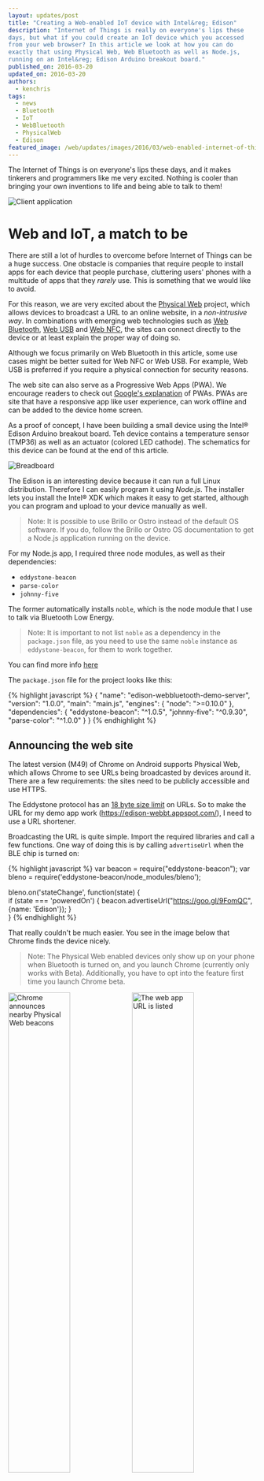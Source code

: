 ```yaml
---
layout: updates/post
title: "Creating a Web-enabled IoT device with Intel&reg; Edison"
description: "Internet of Things is really on everyone's lips these
days, but what if you could create an IoT device which you accessed
from your web browser? In this article we look at how you can do
exactly that using Physical Web, Web Bluetooth as well as Node.js,
running on an Intel&reg; Edison Arduino breakout board."
published_on: 2016-03-20
updated_on: 2016-03-20
authors:
  - kenchris
tags:
  - news
  - Bluetooth
  - IoT
  - WebBluetooth
  - PhysicalWeb
  - Edison
featured_image: /web/updates/images/2016/03/web-enabled-internet-of-things/board.jpg
---
```


<p class="intro">
The Internet of Things is on everyone's lips these days, and
it makes tinkerers and programmers like me very excited. Nothing
is cooler than bringing your own inventions to life and
being able to talk to them!
</p>

![Client application](/web/updates/images/2016/03/web-enabled-internet-of-things/tablet-ux.png)

# Web and IoT, a match to be

There are still a lot of hurdles to overcome before Internet
of Things can be a huge success. One obstacle is companies that
require people to install apps for each device that people purchase,
cluttering users' phones with a multitude of apps that
they *rarely* use. This is something that we would like to avoid.

For this reason, we are very excited about the
[Physical Web](https://google.github.io/physical-web/)
project, which allows devices to broadcast a URL to an online
website, in a *non-intrusive way*. In combinations with emerging
web technologies such as
[Web Bluetooth](https://webbluetoothcg.github.io/web-bluetooth/),
[Web USB](https://wicg.github.io/webusb/) and
[Web NFC](https://w3c.github.io/web-nfc/), the sites can
connect directly to the device or at least explain the proper
way of doing so.

Although we focus primarily on Web Bluetooth in this article, some
use cases might be better suited for Web NFC or Web USB. For example,
Web USB is preferred if you require a physical connection for security
reasons.

The web site can also serve as a Progressive Web Apps (PWA).
We encourage readers to check out
[Google's explanation](https://developers.google.com/web/progressive-web-apps)
of PWAs. PWAs are site that have a responsive app like user
experience, can work offline and can be added to the device home screen.

As a proof of concept, I have been building a small device using
the Intel&reg; Edison Arduino breakout board. Teh device contains
a temperature sensor (TMP36) as well as an actuator (colored LED
cathode). The schematics for this device can be found at the end
of this article.

![Breadboard](/web/updates/images/2016/03/web-enabled-internet-of-things/breadboard.jpg)

The Edison is an interesting device because it can run a full Linux
distribution. Therefore I can easily program it using
*Node.js*. The installer lets you install the Intel&reg; XDK which
makes it easy to get started, although you can program and upload
to your device manually as well.

> Note: It is possible to use Brillo or Ostro instead of the
> default OS software. If you do, follow the Brillo or Ostro OS
> documentation to get a Node.js application running on the
> device.

For my Node.js app, I required three node modules, as well as their
dependencies:

* `eddystone-beacon`
* `parse-color`
* `johnny-five`

The former automatically installs `noble`, which is the node module
that I use to talk via Bluetooth Low Energy. 

> Note: It is important to not list `noble` as a dependency in the
> `package.json` file, as you need to use the same `noble` instance as
> `eddystone-beacon`, for them to work together.

You can find more info [here](https://github.com/don/node-eddystone-beacon/issues/30)

The `package.json` file for the project looks like this:

{% highlight javascript %}
{
  "name": "edison-webbluetooth-demo-server",
  "version": "1.0.0",
  "main": "main.js",
  "engines": {
    "node": ">=0.10.0"
  },
  "dependencies": {
    "eddystone-beacon": "^1.0.5",
    "johnny-five": "^0.9.30",
    "parse-color": "^1.0.0"
  }
}
{% endhighlight %}

## Announcing the web site

The latest version (M49) of Chrome on Android supports Physical Web, which
allows Chrome to see URLs being broadcasted by devices around it.
There are a few requirements: the sites need to be publicly
accessible and use HTTPS.

The Eddystone protocol has an
[18 byte size limit](https://github.com/google/eddystone/blob/master/eddystone-url/docs/config-service-spec.md#34-uri-data) 
on URLs. So to make the URL for my demo app work (<https://edison-webbt.appspot.com/>),
I need to use a URL shortener.

Broadcasting the URL is quite simple. Import the required libraries and
call a few functions. One way of doing this is by calling `advertiseUrl`
when the BLE chip is turned on:

{% highlight javascript %}
var beacon = require("eddystone-beacon");
var bleno = require('eddystone-beacon/node_modules/bleno');

bleno.on('stateChange', function(state) {    
  if (state === 'poweredOn') {
    beacon.advertiseUrl("https://goo.gl/9FomQC", {name: 'Edison'});
  }   
}
{% endhighlight %}

That really couldn't be much easier. You see in the image below that
Chrome finds the device nicely.

> Note: The Physical Web enabled devices only show up on your phone
> when Bluetooth is turned on, and you launch Chrome (currently only
> works with Beta). Additionally, you have to opt into the feature
> first time you launch Chrome beta.

<img alt="Chrome announces nearby Physical Web beacons" src="/web/updates/images/2016/03/web-enabled-internet-of-things/nearby.png" style="width: 50%; float: left"/>
<img alt="The web app URL is listed" src="/web/updates/images/2016/03/web-enabled-internet-of-things/physicalweb.png" style="width: 50%; float: left"/>
<br/>

## Communicating with the sensor/actuator

We use [Johnny-Five](http://johnny-five.io/) to talk to our board
enhancements.
In simple cases like this, this is not strictly easier than communicating
with the raws input (pins) manually, but for bigger projects it can be
a real help. Johnny-Five has a nice abstraction for talking to the TMP36
sensor, but for some reason I could only get it to return `undefined`
as the current temperature, so I went ahead and read the temperature
value manually.

Below you can find the simple code for listening to temperature changes
as well as setting the initial LED color.

{% highlight javascript %}
var five = require("johnny-five");
var Edison = require("edison-io");
var board = new five.Board({
  io: new Edison()
});

board.on("ready", function() {
  // Johnny-Five's Led.RGB class can be initialized with
  // an array of pin numbers in R, G, B order.
  // Reference: http://johnny-five.io/api/led.rgb/#parameters
  var led = new five.Led.RGB([ 3, 5, 6 ]);

  // Johnny-Five's Thermometer class provides a built-in
  // controller definition for the TMP36 sensor. The controller
  // handles computing a celsius (also fahrenheit & kelvin) from
  // a raw analog input value.
  // Reference: http://johnny-five.io/api/thermometer/
  var temp = new five.Thermometer({
    controller: "TMP36",
    pin: "A0",
  });

  temp.on("change", function() {
    temperatureCharacteristic.valueChange(this.value);
  });

  colorCharacteristic._led = led;
  led.color(colorCharacteristic._value);
  led.intensity(30);
});
{% endhighlight %}

You can ignore the above `*Characteristic` variables for now; these
will be defined in the later section about interfacing with Bluetooth.

As you notice, I talk to
the TMP36 via the analog `A0` port. The voltage legs on the color
LED cathode are connected to digital pins 3, 5 and 6, which happen
to be the pulse-wide modulation (PWM) pins on the Edison Arduino breakout
board.

![Edison board](/web/updates/images/2016/03/web-enabled-internet-of-things/board.jpg)

## Talking to Bluetooth

Talking to Bluetooth couldn't be much easier than it is with `noble`.

In the following example, we create two Bluetooth Low Energy
characteristics: one for the LED and one for the temperature sensor.
The former allows us to read the current LED color and set
a new color. The latter allows us to subscribe to temperature change events.

> Initially I had some problems with the Bluetooth connection
> being unstable, not working on every startup, or bailing
> out with a Frame Reassemble failure while connecting.
>
> If that happens, run the `rfkill block bluetooth` command, followed by
> `rfkill unblock bluetooth` over the serial connection to make it
> work again. The startup issue went away when I started powering the
> device from a power supply instead of using USB for power.
>
> If you encounter Frame Reassemble failures, reduce how often you send
> temperature change events until you no longer encounter the failure.
>
> Generally you should always use external power when using Bluetooth
> or when you connect something like a servo to your board.

With `noble`, creating a characteristic is quite easy. All you need to do
is to define how the characteristic communicates and define a UUID. The
communication options are read, write, notify, or any combination thereof.
The easiest way to do this is to create a new object and inherit from
`bleno.Characteristic`.

> Note: I am not using ES2016 here as Edison currently uses an older
> version of Node.js.
>
> With the newly launched [Ostro Project](https://ostroproject.org)
> which supports the Edison, that is no longer the case. If you
> use Brillo as part of the [Brillo](https://developers.google.com/brillo/) 
> Early Access Program, then it is possible to compile and install a
> recent version of Node.js.

The resulting characteristic object looks like the following:

{% highlight javascript %}
var TemperatureCharacteristic = function() {
  bleno.Characteristic.call(this, {
    uuid: 'fc0a',
    properties: ['read', 'notify'],
    value: null
  });
    
  this._lastValue = 0;
  this._total = 0;
  this._samples = 0;
  this._onChange = null;
};

util.inherits(TemperatureCharacteristic, bleno.Characteristic);
{% endhighlight %}

We are storing the current temperature value in the `this._lastValue`
variable. We need to add an `onReadRequest` method and encode the value
for a "read" to work.

{% highlight javascript %}
TemperatureCharacteristic.prototype.onReadRequest = function(offset, callback) {
  var data = new Buffer(8);
  data.writeDoubleLE(this._lastValue, 0);
  callback(this.RESULT_SUCCESS, data);
};
{% endhighlight %}

For "notify" we need to add a method to handle subscriptions and
unsubscription. Basically, we simply store a callback. When we
have a new temperature reason we want to send, we then call that
callback with the new value (encoded as above).

{% highlight javascript %}
TemperatureCharacteristic.prototype.onSubscribe = function(maxValueSize, updateValueCallback) {
  console.log("Subscribed to temperature change.");
  this._onChange = updateValueCallback;
  this._lastValue = undefined;
};

TemperatureCharacteristic.prototype.onUnsubscribe = function() {
  console.log("Unsubscribed to temperature change.");
  this._onChange = null;
};
{% endhighlight %}

As values can fluctuate a bit, we need to smooth out the values we
get from the TMP36 sensor. I opted to simply take the average of
100 samples and only send updates when the temperature changes by
at least 1 degree.

{% highlight javascript %}
TemperatureCharacteristic.prototype.valueChange = function(value) {
  this._total += value;
  this._samples++;
    
  if (this._samples < NO_SAMPLES) {
    return;
  }
        
  var newValue = Math.round(this._total / NO_SAMPLES);
    
  this._total = 0;
  this._samples = 0;
    
  if (this._lastValue && Math.abs(this._lastValue - newValue) < 1) {
    return;
  }
    
  this._lastValue = newValue;
    
  console.log(newValue);
  var data = new Buffer(8);
  data.writeDoubleLE(newValue, 0);
    
  if (this._onChange) {
    this._onChange(data);
  }
};
{% endhighlight %}

That was the temperature sensor. The color LED is
simpler. The object as well as the "read" method are shown below.
The characteristic is configured to allow for "read" and "write"
operations and has a different UUID than the temperature characteristic.

{% highlight javascript %}
var ColorCharacteristic = function() {
  bleno.Characteristic.call(this, {
    uuid: 'fc0b',
    properties: ['read', 'write'],
    value: null
  });
  this._value = 'ffffff';
  this._led = null;
};

util.inherits(ColorCharacteristic, bleno.Characteristic);

ColorCharacteristic.prototype.onReadRequest = function(offset, callback) {
  var data = new Buffer(this._value);
  callback(this.RESULT_SUCCESS, data);
};
{% endhighlight %}

To control the LED from the object, I add a
`this._led` member which I use to store the Johnny-Five LED
object. I also set the color of the LED to its' default
value (white, aka `#ffffff`).

{% highlight javascript %}
board.on("ready", function() {
  ...
  colorCharacteristic._led = led;
  led.color(colorCharacteristic._value);
  led.intensity(30);
  ...
}
{% endhighlight %}

The "write" method receives a string (just like "read" sends
a string), which can consist of a CSS color code (For example: CSS names
like `rebeccapurple` or hex codes like `#ff00bb`). I use a node
module called [parse-color](https://github.com/substack/parse-color)
to always get the hex value which is what Johnny-Five expects.

{% highlight javascript %}
ColorCharacteristic.prototype.onWriteRequest = function(data, offset, withoutResponse, callback) {
  var value = parse(data.toString('utf8')).hex;
  if (!value) {
    callback(this.RESULT_SUCCESS);
    return;
  }
    
  this._value = value;
  console.log(value);

  if (this._led) {
    this._led.color(this._value);
  }
  callback(this.RESULT_SUCCESS);
};
{% endhighlight %}

All of the above will not work if we don't include the *bleno* module.
`eddystone-beacon` will not work with *bleno* unless you use the `noble`
version distributed with it. Luckily doing that is quite simple:

{% highlight javascript %}
var bleno = require('eddystone-beacon/node_modules/bleno');
var util = require('util');
{% endhighlight %}

Now all we need is for it to advertise our device (UUID) and its
characteristics (other UUIDs)

{% highlight javascript %}
bleno.on('advertisingStart', function(error) {
    ...
    bleno.setServices([
      new bleno.PrimaryService({
        uuid: 'fc00',
        characteristics: [
          temperatureCharacteristic, colorCharacteristic
        ]
      })
    ]);
});
{% endhighlight %}

# Creating the client web app

Without getting into too many defails on how the non-bluetooth
parts of the client app work, we can demonstrate a responsive user
interface created in [Polymer](https://www.polymer-project.org/1.0/) 
as an example. The resulting app is shown below:

<img alt="Client app on phone" src="/web/updates/images/2016/03/web-enabled-internet-of-things/phone-ux.png" style="width: 50%; float: left"/>
<img alt="Error message" src="/web/updates/images/2016/03/web-enabled-internet-of-things/error.png" style="width: 50%; float: left"/>
<br/>

The right side shows an earlier version, that showcases a simple error
log that I added to ease the development.

Web Bluetooth makes it easy to communicate with Bluetooth Low Energy
devices, so let's look at a simplified version of my connection code.
If you don't know how promises work, check out
[this resource](https://developers.google.com/web/fundamentals/primers/promises)
before reading further.

Connecting to a Bluetooth device involves a chain of promises.
First we filter for the device (UUID: `FC00`, name: `Edison`). This
displays a dialog to allow the user to select the device given the
filter. Then we connect to the GATT service and get the primary
service and associated characteristics, and then we read the
values and set up notification callbacks.

> Note: To make successive read/writes in the promise chain happen
> property, it is best practice to avoid fetching the characteristics
> *in parallel* with something like `Promise.all([p1, p2])`.

The simplified version of our code below only works
with the latest Web Bluetooth API and therefore thus requires Chrome
Dev (M49) on Android.

{% highlight javascript %}
navigator.bluetooth.requestDevice({
  filters: [{ name: 'Edison' }],
  optionalServices: [0xFC00]
})

.then(device => device.gatt.connect())

.then(server => server.getPrimaryService(0xFC00))

.then(service => {
  let p1 = () => service.getCharacteristic(0xFC0B)
  .then(characteristic => {
    this.colorLedCharacteristic = characteristic;
    return this.readLedColor();
   });

  let p2 = () => service.getCharacteristic(0xFC0A)
  .then(characteristic => {
    characteristic.addEventListener(
      'characteristicvaluechanged', this.onTemperatureChange);
    return characteristic.startNotifications();
  });

  return p1().then(p2);
})

.catch(err => {
  // Catch any error.
})
          
.then(() => {
  // Connection fully established, unless there was an error above.
});
{% endhighlight %}

Reading and writing a string from a `DataView` / `ArrayBuffer` (what
the WebBluetooth API uses) is just as easy as using `Buffer` on the
Node.js side. All we need to use is `TextEncoder` and `TextDecoder`:

{% highlight javascript %}
readLedColor: function() {
  return this.colorLedCharacteristic.readValue()
  .then(data => {
    // In Chrome 50+, a DataView is returned instead of an ArrayBuffer.
    data = data.buffer ? data : new DataView(data);
    let decoder = new TextDecoder("utf-8");
    let decodedString = decoder.decode(data);
    document.querySelector('#color').value = decodedString;
  });
},

writeLedColor: function() {
  let encoder = new TextEncoder("utf-8");
  let value = document.querySelector('#color').value;
  let encodedString = encoder.encode(value.toLowerCase());

  return this.colorLedCharacteristic.writeValue(encodedString);
},
{% endhighlight %}

Handling the `characteristicvaluechanged` event for the temperature
sensor is also quite easy:
   
{% highlight javascript %}
onTemperatureChange: function(event) {
  let data = event.target.value;
  // In Chrome 50+, a DataView is returned instead of an ArrayBuffer.
  data = data.buffer ? data : new DataView(data);
  let temperature = data.getFloat64(0, /*littleEndian=*/ true);
  document.querySelector('#temp').innerHTML = temperature.toFixed(0);
},
{% endhighlight %}

# Summary

That was it folks! As you can see, communicating with Bluetooth Low
Energy using Web Bluetooth on the client side and Node.js on the
Edison is quite easy and very powerful.

Using the Physical Web and Web Bluetooth, Chrome finds the
device and allows the user to easily connect to it without installing
applications that update from time to time even
when the user seldom uses them.

## Demo

You can try the [client](https://edison-webbt.appspot.com) to get
inspired on how can you create your own web apps to connect to
your custom Internet of Things devices.

## Source code

The source code is available [here](https://github.com/01org/webbluetooth-edison-demo).
Feel free to report issues or send patches.

## Sketch

If you are really adventurous and want to reproduce what I have done,
refer to the Edison and breadboard sketch below:

![Sketch](/web/updates/images/2016/03/web-enabled-internet-of-things/sketch.png)
